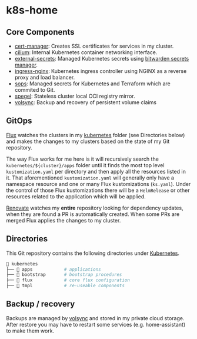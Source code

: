 # k8s-home

## Core Components

- [cert-manager](https://github.com/cert-manager/cert-manager): Creates SSL certificates for services in my cluster.
- [cilium](https://github.com/cilium/cilium): Internal Kubernetes container networking interface.
- [external-secrets](https://github.com/external-secrets/external-secrets): Managed Kubernetes secrets using [bitwarden secrets manager](https://external-secrets.io/latest/provider/bitwarden-secrets-manager/).
- [ingress-nginx](https://github.com/kubernetes/ingress-nginx): Kubernetes ingress controller using NGINX as a reverse proxy and load balancer.
- [sops](https://github.com/getsops/sops): Managed secrets for Kubernetes and Terraform which are commited to Git.
- [spegel](https://github.com/spegel-org/spegel): Stateless cluster local OCI registry mirror.
- [volsync](https://github.com/backube/volsync): Backup and recovery of persistent volume claims

## GitOps

[Flux](https://github.com/fluxcd/flux2) watches the clusters in my [kubernetes](./kubernetes/) folder (see Directories below) and makes the changes to my clusters based on the state of my Git repository.

The way Flux works for me here is it will recursively search the `kubernetes/${cluster}/apps` folder until it finds the most top level `kustomization.yaml` per directory and then apply all the resources listed in it. That aforementioned `kustomization.yaml` will generally only have a namespace resource and one or many Flux kustomizations (`ks.yaml`). Under the control of those Flux kustomizations there will be a `HelmRelease` or other resources related to the application which will be applied.

[Renovate](https://github.com/renovatebot/renovate) watches my **entire** repository looking for dependency updates, when they are found a PR is automatically created. When some PRs are merged Flux applies the changes to my cluster.

## Directories

This Git repository contains the following directories under [Kubernetes](./kubernetes/).

```sh
📁 kubernetes
├── 📁 apps            # applications
├── 📁 bootstrap       # bootstrap procedures
├── 📁 flux            # core flux configuration
├── 📁 tmpl            # re-useable components
```

## Backup / recovery

Backups are managed by [volsync](https://github.com/backube/volsync) and stored in my private cloud storage. After restore you may have to restart some services (e.g. home-assistant) to make them work.
